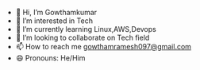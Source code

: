 - 👋 Hi, I’m Gowthamkumar
- 👀 I’m interested in Tech
- 🌱 I’m currently learning Linux,AWS,Devops
- 💞️ I’m looking to collaborate on Tech field
- 📫 How to reach me gowthamramesh097@gmail.com
- 😄 Pronouns: He/Him
